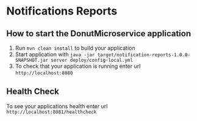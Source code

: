 # Notifications Reports

How to start the DonutMicroservice application
---

1. Run `mvn clean install` to build your application
1. Start application with `java -jar target/notification-reports-1.0.0-SNAPSHOT.jar server deploy/config-local.yml`
1. To check that your application is running enter url `http://localhost:8080`

Health Check
---

To see your applications health enter url `http://localhost:8081/healthcheck`
